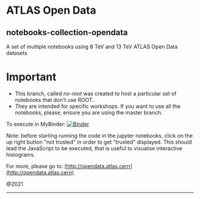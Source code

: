# ATLAS Open Data
## notebooks-collection-opendata
A set of multiple notebooks using 8 TeV and 13 TeV ATLAS Open Data datasets

# Important
* This branch, called *no-root* was created to host a particular set of notebooks that don't use ROOT.
* They are intended for specific workshops. If you want to use all the notebooks, please, ensure you are using the master branch.

To execute in MyBinder:
[![Binder](https://mybinder.org/badge_logo.svg)](https://mybinder.org/v2/gh/atlas-outreach-data-tools/notebooks-collection-opendata/no-root)

Note: before starting running the code in the jupyter notebooks, click on the up right button "not trusted" in order to get "trusted" displayed. This should lead the JavaScript to be executed, that is useful to visualise interactive histograms. 

For more, please go to:
[http://opendata.atlas.cern](http://opendata.atlas.cern)

@2021

---
